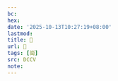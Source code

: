 ```yaml
---
bc:
hex:
date: '2025-10-13T10:27:19+08:00'
lastmod:
title: 􂮘
url: 􂮘
tags: [崗]
src: DCCV
note:
---
```

